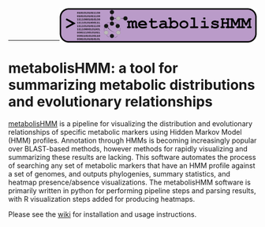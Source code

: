 <img align="right" width="400" src="https://github.com/elizabethmcd/metabolisHMM/blob/master/data/metabolisHMM-logo.png">

<br>
<br>
<br>

---

# metabolisHMM: a tool for summarizing metabolic distributions and evolutionary relationships

[metabolisHMM](https://github.com/elizabethmcd/metabolisHMM/wiki) is a pipeline for visualizing the distribution and evolutionary relationships of specific metabolic markers using Hidden Markov Model (HMM) profiles. Annotation through HMMs is becoming increasingly popular over BLAST-based methods, however methods for rapidly visualizing and summarizing these results are lacking. This software automates the process of searching any set of metabolic markers that have an HMM profile against a set of genomes, and outputs phylogenies, summary statistics, and heatmap presence/absence visualizations. The metabolisHMM software is primarily written in python for performing pipeline steps and parsing results, with R visualization steps added for producing heatmaps. 

Please see the [wiki](https://github.com/elizabethmcd/metabolisHMM/wiki) for installation and usage instructions. 
